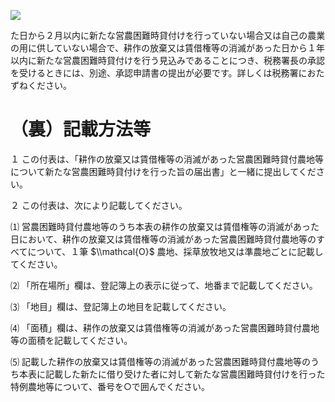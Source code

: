 ![](https://www.nta.go.jp/tmp/0880d81a-223d-474f-9b8c-f916a06c4a9f/images/f8592ae627dbacd5b39839e6e649edd4d375d2abd811f5b6343589a501a971c4.jpg)

た日から２月以内に新たな営農困難時貸付けを行っていない場合又は自己の農業の用に供していない場合で、耕作の放棄又は賃借権等の消滅があった日から１年以内に新たな営農困難時貸付けを行う見込みであることにつき、税務署長の承認を受けるときには、別途、承認申請書の提出が必要です。詳しくは税務署におたずねください。

# （裏）記載方法等

１ この付表は、「耕作の放棄又は賃借権等の消滅があった営農困難時貸付農地等について新たな営農困難時貸付けを行った旨の届出書」と一緒に提出してください。

２ この付表は、次により記載してください。

⑴ 営農困難時貸付農地等のうち本表の耕作の放棄又は賃借権等の消滅があった日において、耕作の放棄又は賃借権等の消滅があった営農困難時貸付農地等のすべてについて、１筆 $\\mathcal{O}$ 農地、採草放牧地又は準農地ごとに記載してください。

⑵ 「所在場所」欄は、登記簿上の表示に従って、地番まで記載してください。

⑶ 「地目」欄は、登記簿上の地目を記載してください。

⑷ 「面積」欄は、耕作の放棄又は賃借権等の消滅があった営農困難時貸付農地等の面積を記載してください。

⑸ 記載した耕作の放棄又は賃借権等の消滅があった営農困難時貸付農地等のうち本表に記載した新たに借り受けた者に対して新たな営農困難時貸付けを行った特例農地等について、番号を○で囲んでください。